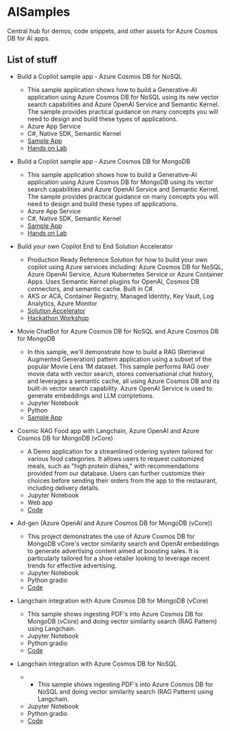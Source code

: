 # AISamples
Central hub for demos, code snippets, and other assets for Azure Cosmos DB for AI apps. 


## List of stuff

 - Build a Copilot sample app - Azure Cosmos DB for NoSQL
    - This sample application shows how to build a Generative-AI application using Azure Cosmos DB for NoSQL using its new vector search capabilities and Azure OpenAI Service and Semantic Kernel. The sample provides practical guidance on many concepts you will need to design and build these types of applications.
    - Azure App Service 
    - C#, Native SDK, Semantic Kernel
    - [Sample App](https://github.com/AzureCosmosDB/cosmosdb-nosql-copilot)
    - [Hands on Lab](https://github.com/AzureCosmosDB/cosmosdb-nosql-copilot/tree/start)
- Build a Copilot sample app - Azure Cosmos DB for MongoDB
    - This sample application shows how to build a Generative-AI application using Azure Cosmos DB for MongoDB using its  vector search capabilities and Azure OpenAI Service and Semantic Kernel. The sample provides practical guidance on many concepts you will need to design and build these types of applications.
    - Azure App Service 
    - C#, Native SDK, Semantic Kernel
    - [Sample App](https://github.com/AzureCosmosDB/cosmosdb-mongo-copilot)
    - [Hands on Lab](https://github.com/AzureCosmosDB/cosmosdb-mongo-copilot/tree/start)
- Build your own Copilot End to End Solution Accelerator
    - Production Ready Reference Solution for how to build your own copilot using Azure services including: Azure Cosmos DB for NoSQL, Azure OpenAI Service, Azure Kubernetes Service or Azure Container Apps. Uses Semantic Kernel plugins for OpenAI, Cosmos DB connectors, and semantic cache. Built in C#.
    - AKS or ACA, Container Registry, Managed Identity, Key Vault, Log Analytics, Azure Monitor
    - [Solution Accelerator](https://github.com/Azure/buildyourowncopilot)
    - [Hackathon Workshop](https://github.com/microsoft/WhatTheHack)
- Movie ChatBot for Azure Cosmos DB for NoSQL and Azure Cosmos DB for MongoDB
    - In this sample, we'll demonstrate how to build a RAG (Retrieval Augmented Generation) pattern application using a subset of the popular Movie Lens 1M dataset. This sample performs RAG over movie data with vector search, stores conversational chat history, and leverages a semantic cache, all using Azure Cosmos DB and its built-in vector search capability. Azure OpenAI Service is used to generate embeddings and LLM completions.
    - Jupyter Notebook
    - Python
    - [Sample App](https://github.com/AzureCosmosDB/Fabric-Conf-2024-Build-AI-Apps)
- Cosmic RAG Food app with Langchain, Azure OpenAI and Azure Cosmos DB for MongoDB (vCore)
    - A Demo application for a streamlined ordering system tailored for various food categories. It allows users to request customized meals, such as "high protein dishes," with recommendations provided from our database. Users can further customize their choices before sending their orders from the app to the restaurant, including delivery details.
    - Jupyter Notebook
    - Web app
    - [Code](https://github.com/Azure-Samples/Cosmic-Food-RAG-app)
- Ad-gen (Azure OpenAI and Azure Cosmos DB for MongoDB (vCore))
    - This project demonstrates the use of Azure Cosmos DB for MongoDB vCore's vector similarity search and OpenAI embeddings to generate advertising content aimed at boosting sales. It is particularly tailored for a shoe retailer looking to leverage recent trends for effective advertising.
    - Jupyter Notebook
    - Python gradio
    - [Code](https://aka.ms/adgen)

- Langchain integration with Azure Cosmos DB for MongoDB (vCore)
    - This sample shows ingesting PDF's into Azure Cosmos DB for MongoDB (vCore) and doing vector similarity search (RAG Pattern) using Langchain.
    - Jupyter Notebook
    - Python gradio
    - [Code](https://github.com/microsoft/AzureDataRetrievalAugmentedGenerationSamples/blob/main/Python/CosmosDB-MongoDB-vCore-Integrations/LangChain-CosmosDBMongovCoreVectorSearch-AzureOpenAI.ipynb)

- Langchain integration with Azure Cosmos DB for NoSQL
    - - This sample shows ingesting PDF's into Azure Cosmos DB for NoSQL and doing vector similarity search (RAG Pattern) using Langchain.
    - Jupyter Notebook
    - Python gradio
    - [Code](https://github.com/microsoft/AzureDataRetrievalAugmentedGenerationSamples/blob/main/Python/CosmosDB-NoSQL-Integrations/LangChain-CosmosDBNoSQL-AzureOpenAI.ipynb)


